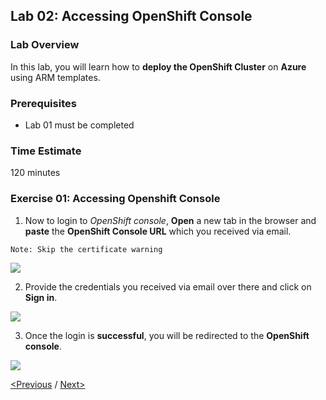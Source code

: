 ## Lab 02: Accessing OpenShift Console

 
### Lab Overview
In this lab, you will learn how to **deploy the OpenShift Cluster** on **Azure** using ARM templates.
### Prerequisites
*	Lab 01 must be completed

### Time Estimate
120 minutes

### Exercise 01: Accessing Openshift Console

1.	Now to login to *OpenShift console*, **Open** a new tab in the browser and **paste** the **OpenShift Console URL** which you received via email.
```
Note: Skip the certificate warning
```
<img src="../images/67openshift_console.jpg"/>

2.	 Provide the credentials you received via email over there and click on **Sign in**.
<img src="../images/68sign_in.jpg"/>

3.	Once the login is **successful**, you will be redirected to the **OpenShift console**.
<img src="../images/69openshift_cp.jpg"/>

[<Previous](/docs/Lab01:AccessingOCP.md) /
[Next>](/docs/Lab03:IntegrationwithAAD.md)
